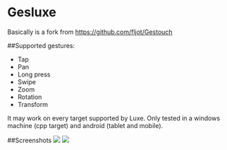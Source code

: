 Gesluxe
=======
Basically is a fork from https://github.com/fljot/Gestouch

##Supported gestures:
 * Tap
 * Pan
 * Long press
 * Swipe
 * Zoom
 * Rotation
 * Transform


It may work on every target supported by Luxe. Only tested in a windows machine (cpp target) and android (tablet and mobile).

##Screenshots
![](https://github.com/josuigoa/Gesluxe/blob/master/screenshot1.png)
![](https://github.com/josuigoa/Gesluxe/blob/master/screenshot2.png)
